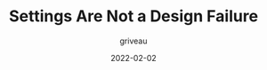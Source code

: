 ---
author: griveau
date: 2022-02-02
permalink: false
publisher: linear
tags:
  - design
  - usability
  - user-experience
target_url: https://linear.app/blog/settings-are-not-a-design-failure
title: Settings Are Not a Design Failure
---